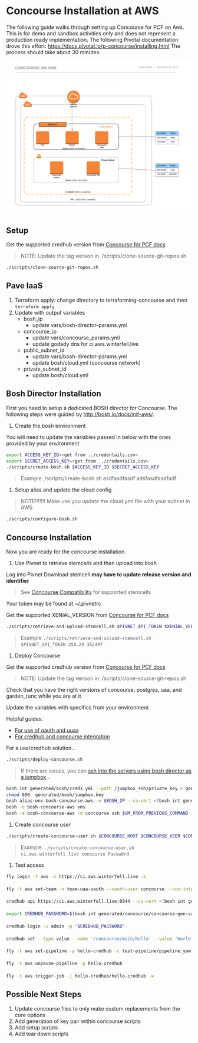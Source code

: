 # Concourse Installation at AWS

The following guide walks through setting up Concourse for PCF on Aws.  This is for demo and sandbox activities only and does not represent a production ready implementation. The following Pivotal documentation drove this effort: https://docs.pivotal.io/p-concourse/installing.html
The process should take about 30 minutes.

![Concourse on AWS](docs/concourse-on-aws.png)

## Setup

Get the supported credhub version from [Concourse for PCF docs](https://docs.pivotal.io/p-concourse/4-x/index.html#compatibility)

>NOTE: Update the tag version in ./scripts/clone-source-git-repos.sh

```bash
./scripts/clone-source-git-repos.sh
```

## Pave IaaS

1. Terraform apply: change directory to terraforming-concourse and then `terraform apply`
2. Update with output variables
    - bosh_ip
        - update vars/bosh-director-params.yml
    - concourse_ip
        - update vars/concourse_params.yml
        - update godady dns for ci.aws.winterfell.live
    - public_subnet_id
        - update vars/bosh-director-params.yml
        - update bosh/cloud.yml (concourse network)
    - private_subnet_id
        <!-- - update vars/bosh-director-params.yml I don't think this is necessary -->
        - update bosh/cloud.yml

## Bosh Director Installation

First you need to setup a dedicated BOSH director for Concourse.  The following steps were guided by http://bosh.io/docs/init-aws/.

1. Create the bosh environment

You will need to update the variables passed in below with the ones provided by your environment

```bash
export ACCESS_KEY_ID=<get from ../credentails.csv>
export SECRET_ACCESS_KEY=<get from ../credentails.csv>
./scripts/create-bosh.sh $ACCESS_KEY_ID $SECRET_ACCESS_KEY
```

>Example ./scripts/create-bosh.sh asdfasdfasdf adsfasdfasdfadf

1. Setup alias and update the cloud config

>NOTE!!!!!!!  Make use you update the cloud.yml file with your subnet in AWS

```bash
./scripts/configure-bosh.sh
```

## Concourse Installation

Now you are ready for the concourse installation.

1. Use Pivnet to retrieve stemcells and then upload into bosh

Log into Pivnet
Download stemcell **may have to update release version and identifier**
>See [Concourse Compatibility](https://docs.pivotal.io/p-concourse/index.html#compatibility) for supported stemcells

Your token may be found at ~/.pivnetrc

Get the supported XENIAL_VERSION from [Concourse for PCF docs](https://docs.pivotal.io/p-concourse/4-x/index.html#compatibility)

```bash
./scripts/retrieve-and-upload-stemcell.sh $PIVNET_API_TOKEN $XENIAL_VERSION $XENIAL_SLUG
```

>Example `./scripts/retrieve-and-upload-stemcell.sh $PIVNET_API_TOKEN 250.29 352497`

1. Deploy Concourse

Get the supported credhub version from [Concourse for PCF docs](https://docs.pivotal.io/p-concourse/4-x/index.html#compatibility)

>NOTE: Update the tag version in ./scripts/clone-source-git-repos.sh

Check that you have the right versions of concourse, postgres, uaa, and garden_runc while you are at it

Update the variables with specifics from your environment

Helpful guides:

- [For use of oauth and uuaa](https://github.com/concourse/concourse-bosh-deployment/pull/85)
- [For credhub and concourse integration](https://github.com/pivotal-cf/pcf-pipelines/blob/master/docs/credhub-integration.md)

For a uaa/credhub solution...

```bash
./scripts/deploy-concourse.sh
```

>If there are issues, you can [ssh into the servers using bosh director as a jumpbox](https://bosh.io/docs/jumpbox/)...

```bash
bosh int generated/bosh/creds.yml --path /jumpbox_ssh/private_key > generated/bosh/jumpbox.key
chmod 600  generated/bosh/jumpbox.key
bosh alias-env bosh-concourse-aws -e $BOSH_IP --ca-cert <(bosh int generated/bosh/creds.yml --path /director_ssl/ca)
bosh -e bosh-concourse-aws vms
bosh -e bosh-concourse-aws -d concourse ssh $VM_FROM_PREVIOUS_COMMAND  --gw-host=$BOSH_IP --gw-user jumpbox --gw-private-key generated/bosh/jumpbox.key
```

1. Create concourse user

```bash
./scripts/create-concourse-user.sh $CONCOURSE_HOST $CONCOURSE_USER $CONCOURSE_USER_PASSWORD
```

>Example: `./scripts/create-concourse-user.sh ci.aws.winterfell.live concourse PasswOrd`

1. Test access

```bash
fly login -t aws -c https://ci.aws.winterfell.live -k

fly -t aws set-team -n team-uaa-oauth --oauth-user concourse --non-interactive

credhub api https://ci.aws.winterfell.live:8844 --ca-cert <(bosh int generated/concourse/concourse-gen-vars.yml --path /atc_tls/ca)

export CREDHUB_PASSWORD=$(bosh int generated/concourse/concourse-gen-vars.yml --path /uaa_users_admin)

credhub login -u admin -p "$CREDHUB_PASSWORD"

credhub set --type value --name '/concourse/main/hello' --value 'World'

fly -t aws set-pipeline -p hello-credhub -c test-pipeline/pipeline.yaml -n

fly -t aws unpause-pipeline -p hello-credhub

fly -t aws trigger-job -j hello-credhub/hello-credhub -w

```

## Possible Next Steps

1. Update concourse files to only make custom replacements from the core options
2. Add generation of key pair within concourse scripts
3. Add setup scripts
4. Add tear down scripts